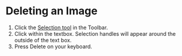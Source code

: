 # Deleting an Image

1. Click the [Selection tool](/selection-tools.md) in the Toolbar.
2. Click within the textbox. Selection handles will appear around the outside of the text box.
3. Press Delete on your keyboard.



